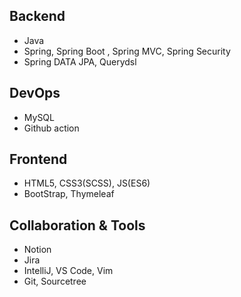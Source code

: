 
## Backend
- Java
- Spring, Spring Boot , Spring MVC, Spring Security
- Spring DATA JPA, Querydsl

## DevOps
- MySQL
- Github action
## Frontend
- HTML5, CSS3(SCSS), JS(ES6)
- BootStrap, Thymeleaf

## Collaboration & Tools
- Notion
- Jira
- IntelliJ, VS Code, Vim
- Git, Sourcetree
